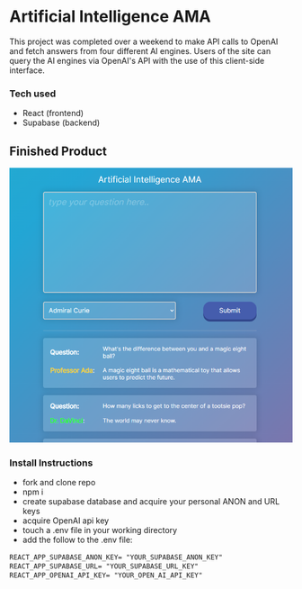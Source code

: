 # Artificial Intelligence AMA
This project was completed over a weekend to make API calls to OpenAI and fetch answers from four different AI engines. Users of the site can query the AI engines via OpenAI's API with the use of this client-side interface.

### Tech used

* React (frontend)
* Supabase (backend)

## Finished Product
![deploy-screenshot](/public/screencap.PNG)

### Install Instructions
* fork and clone repo
* npm i 
* create supabase database and acquire your personal ANON and URL keys
* acquire OpenAI api key
* touch a .env file in your working directory
* add the follow to the .env file:
```
REACT_APP_SUPABASE_ANON_KEY= "YOUR_SUPABASE_ANON_KEY"
REACT_APP_SUPABASE_URL= "YOUR_SUPABASE_URL_KEY"
REACT_APP_OPENAI_API_KEY= "YOUR_OPEN_AI_API_KEY"
```
